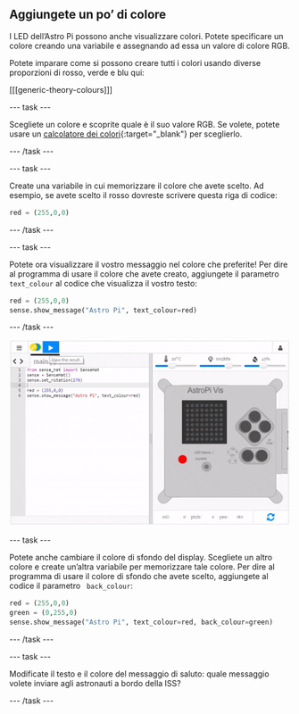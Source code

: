 ## Aggiungete un po’ di colore

I LED dell’Astro Pi possono anche visualizzare colori. Potete specificare un colore creando una variabile e assegnando ad essa un valore di colore RGB.

Potete imparare come si possono creare tutti i colori usando diverse proporzioni di rosso, verde e blu qui:

[[[generic-theory-colours]]]

\--- task \---

Scegliete un colore e scoprite quale è il suo valore RGB. Se volete, potete usare un [calcolatore dei colori](https://www.w3schools.com/colors/colors_rgb.asp){:target="_blank"} per sceglierlo.

\--- /task \---

\--- task \---

Create una variabile in cui memorizzare il colore che avete scelto. Ad esempio, se avete scelto il rosso dovreste scrivere questa riga di codice:

```python
red = (255,0,0)
```

\--- /task \---

\--- task \---

Potete ora visualizzare il vostro messaggio nel colore che preferite! Per dire al programma di usare il colore che avete creato, aggiungete il parametro `text_colour` al codice che visualizza il vostro testo:

```python
red = (255,0,0)
sense.show_message("Astro Pi", text_colour=red)
```

\--- /task \---

![mostra colori messaggio](images/show-message-color.gif)

\--- task \---

Potete anche cambiare il colore di sfondo del display. Scegliete un altro colore e create un’altra variabile per memorizzare tale colore. Per dire al programma di usare il colore di sfondo che avete scelto, aggiungete al codice il parametro ` back_colour`:

```python
red = (255,0,0)
green = (0,255,0)
sense.show_message("Astro Pi", text_colour=red, back_colour=green)
```

\--- /task \---

\--- task \---

Modificate il testo e il colore del messaggio di saluto: quale messaggio volete inviare agli astronauti a bordo della ISS?

\--- /task \---